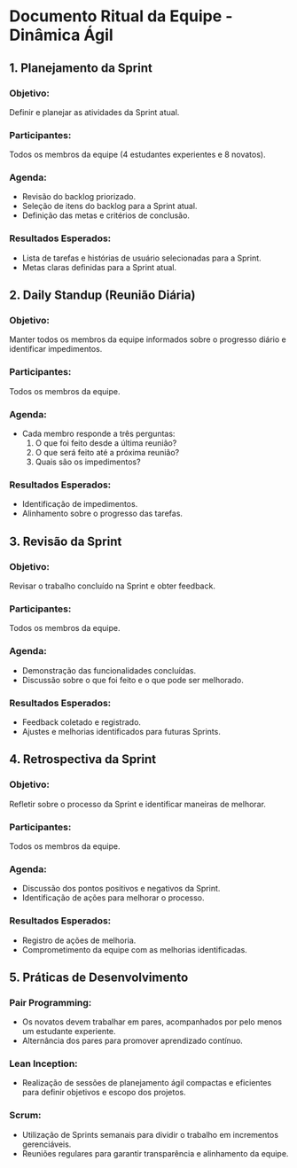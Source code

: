 # **Documento Ritual da Equipe - Dinâmica Ágil**

## **1. Planejamento da Sprint**

### Objetivo:
Definir e planejar as atividades da Sprint atual.

### Participantes:
Todos os membros da equipe (4 estudantes experientes e 8 novatos).

### Agenda:
- Revisão do backlog priorizado.
- Seleção de itens do backlog para a Sprint atual.
- Definição das metas e critérios de conclusão.

### Resultados Esperados:
- Lista de tarefas e histórias de usuário selecionadas para a Sprint.
- Metas claras definidas para a Sprint atual.

## **2. Daily Standup (Reunião Diária)**

### Objetivo:
Manter todos os membros da equipe informados sobre o progresso diário e identificar impedimentos.

### Participantes:
Todos os membros da equipe.

### Agenda:
- Cada membro responde a três perguntas:
  1. O que foi feito desde a última reunião?
  2. O que será feito até a próxima reunião?
  3. Quais são os impedimentos?

### Resultados Esperados:
- Identificação de impedimentos.
- Alinhamento sobre o progresso das tarefas.

## **3. Revisão da Sprint**

### Objetivo:
Revisar o trabalho concluído na Sprint e obter feedback.

### Participantes:
Todos os membros da equipe.

### Agenda:
- Demonstração das funcionalidades concluídas.
- Discussão sobre o que foi feito e o que pode ser melhorado.

### Resultados Esperados:
- Feedback coletado e registrado.
- Ajustes e melhorias identificados para futuras Sprints.

## **4. Retrospectiva da Sprint**

### Objetivo:
Refletir sobre o processo da Sprint e identificar maneiras de melhorar.

### Participantes:
Todos os membros da equipe.

### Agenda:
- Discussão dos pontos positivos e negativos da Sprint.
- Identificação de ações para melhorar o processo.

### Resultados Esperados:
- Registro de ações de melhoria.
- Comprometimento da equipe com as melhorias identificadas.

## **5. Práticas de Desenvolvimento**

### Pair Programming:
- Os novatos devem trabalhar em pares, acompanhados por pelo menos um estudante experiente.
- Alternância dos pares para promover aprendizado contínuo.

### Lean Inception:
- Realização de sessões de planejamento ágil compactas e eficientes para definir objetivos e escopo dos projetos.

### Scrum:
- Utilização de Sprints semanais para dividir o trabalho em incrementos gerenciáveis.
- Reuniões regulares para garantir transparência e alinhamento da equipe.

